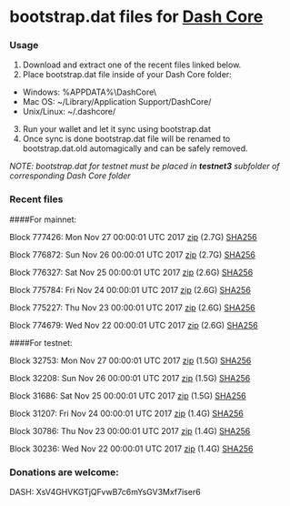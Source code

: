# bootstrap.dat files for [Dash Core](https://www.dash.org)

### Usage

1. Download and extract one of the recent files linked below.
2. Place bootstrap.dat file inside of your Dash Core folder:
 - Windows: %APPDATA%\DashCore\
 - Mac OS: ~/Library/Application Support/DashCore/
 - Unix/Linux: ~/.dashcore/
3. Run your wallet and let it sync using bootstrap.dat
4. Once sync is done bootstrap.dat file will be renamed to bootstrap.dat.old automagically and can be safely removed.

_NOTE: bootstrap.dat for testnet must be placed in **testnet3** subfolder of corresponding Dash Core folder_

### Recent files

####For mainnet:

Block 777426: Mon Nov 27 00:00:01 UTC 2017 [zip](https://transfer.sh/SwZjV/bootstrap.dat.20171127.zip) (2.7G) [SHA256](https://transfer.sh/vrh8m/sha256.txt)

Block 776872: Sun Nov 26 00:00:01 UTC 2017 [zip](https://transfer.sh/Q4ove/bootstrap.dat.20171126.zip) (2.7G) [SHA256](https://transfer.sh/A73Mq/sha256.txt)

Block 776327: Sat Nov 25 00:00:01 UTC 2017 [zip](https://transfer.sh/ek3LB/bootstrap.dat.20171125.zip) (2.6G) [SHA256](https://transfer.sh/Kq7x4/sha256.txt)

Block 775784: Fri Nov 24 00:00:01 UTC 2017 [zip](https://transfer.sh/Yaikd/bootstrap.dat.20171124.zip) (2.6G) [SHA256](https://transfer.sh/qiZqt/sha256.txt)

Block 775227: Thu Nov 23 00:00:01 UTC 2017 [zip](https://transfer.sh/r7tSZ/bootstrap.dat.20171123.zip) (2.6G) [SHA256](https://transfer.sh/3wScT/sha256.txt)

Block 774679: Wed Nov 22 00:00:01 UTC 2017 [zip](https://transfer.sh/fEHjs/bootstrap.dat.20171122.zip) (2.6G) [SHA256](https://transfer.sh/aOxYg/sha256.txt)

####For testnet:

Block 32753: Mon Nov 27 00:00:01 UTC 2017 [zip](https://transfer.sh/5bHDP/bootstrap.dat.20171127.zip) (1.5G) [SHA256](https://transfer.sh/xjBkg/sha256.txt)

Block 32208: Sun Nov 26 00:00:01 UTC 2017 [zip](https://transfer.sh/ziMu9/bootstrap.dat.20171126.zip) (1.5G) [SHA256](https://transfer.sh/T7z2w/sha256.txt)

Block 31686: Sat Nov 25 00:00:01 UTC 2017 [zip](https://transfer.sh/e7QH7/bootstrap.dat.20171125.zip) (1.5G) [SHA256](https://transfer.sh/3148A/sha256.txt)

Block 31207: Fri Nov 24 00:00:01 UTC 2017 [zip](https://transfer.sh/v1oRT/bootstrap.dat.20171124.zip) (1.4G) [SHA256](https://transfer.sh/MYSIE/sha256.txt)

Block 30786: Thu Nov 23 00:00:01 UTC 2017 [zip](https://transfer.sh/LJ3PL/bootstrap.dat.20171123.zip) (1.4G) [SHA256](https://transfer.sh/10uinW/sha256.txt)

Block 30236: Wed Nov 22 00:00:01 UTC 2017 [zip](https://transfer.sh/NVHjf/bootstrap.dat.20171122.zip) (1.4G) [SHA256](https://transfer.sh/RwR7K/sha256.txt)

### Donations are welcome:

DASH: XsV4GHVKGTjQFvwB7c6mYsGV3Mxf7iser6
